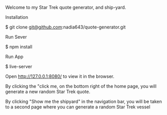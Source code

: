 Welcome to my Star Trek quote generator, and ship-yard.

Installation

$ git clone git@github.com:nadia643/quote-generator.git

Run Sever

$ npm install

Run App

$ live-server

Open http://127.0.0.1:8080/ to view it in the browser.


By clicking the "click me, on the bottom right of the home page, you will generate a new random Star Trek quote.

By clicking "Show me the shipyard" in the navigation bar, you will be taken to a second page where you can generate a random Star Trek vessel
